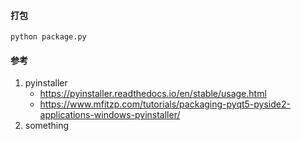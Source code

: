 
#### 打包
`python package.py`

#### 参考
1. pyinstaller
   - https://pyinstaller.readthedocs.io/en/stable/usage.html
   - https://www.mfitzp.com/tutorials/packaging-pyqt5-pyside2-applications-windows-pyinstaller/
2. something